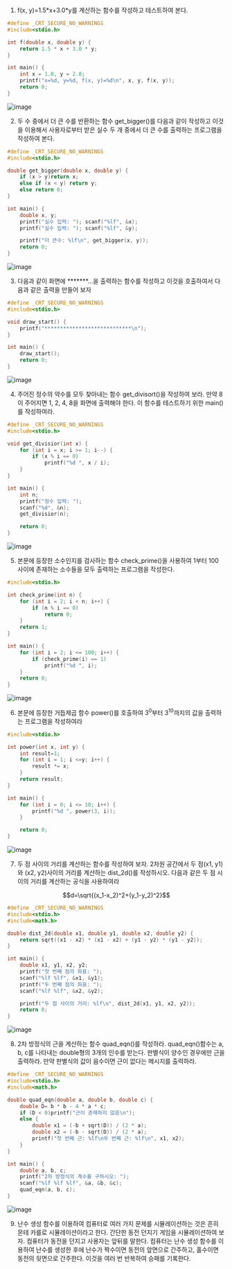 1. f(x, y)=1.5\*x+3.0\*y를 계산하는 함수를 작성하고 테스트하여 본다.

```c
#define _CRT_SECURE_NO_WARNINGS
#include<stdio.h>

int f(double x, double y) {
	return 1.5 * x + 3.0 * y;
}

int main() {
	int x = 1.0, y = 2.0;
	printf("x=%d, y=%d, f(x, y)=%d\n", x, y, f(x, y));
	return 0;
}
```
![image](https://github.com/user-attachments/assets/dcf86d22-718e-488e-8b0b-58d18e6b21e7)


2. 두 수 중에서 더 큰 수를 반환하는 함수 get_bigger()를 다음과 같이 작성하고 이것을 이용해서 사용자로부터 받은 실수 두 개 중에서 더 큰 수를 출력하는 프로그램을 작성하여 본다.

```c
#define _CRT_SECURE_NO_WARNINGS
#include<stdio.h>

double get_bigger(double x, double y) {
	if (x > y)return x;
	else if (x < y) return y;
	else return 0;
}

int main() {
	double x, y;
	printf("실수 입력: "); scanf("%lf", &x);
	printf("실수 입력: "); scanf("%lf", &y);

	printf("더 큰수: %lf\n", get_bigger(x, y));
	return 0;
}
```
![image](https://github.com/user-attachments/assets/db706269-9d1e-4a6e-941b-6b22841a6970)


3. 다음과 같이 화면에 \*\*\*\*\*\*\*...을 출력하는 함수를 작성하고 이것을 호출하여서 다음과 같은 출력을 만들어 보자

```c
#define _CRT_SECURE_NO_WARNINGS
#include<stdio.h>

void draw_start() {
	printf("****************************\n");
}

int main() {
	draw_start();
	return 0;
}
```
![image](https://github.com/user-attachments/assets/27faba6d-04f6-45fc-9714-57f7a89804c4)


4. 주어진 정수의 약수를 모두 찾아내는 함수 get_divisort()을 작성하여 보라. 만약 8이 주어지면 1, 2, 4, 8을 화면에 출력해야 한다. 이 함수를 테스트하기 위한 main()를 작성하여라.
```c
#define _CRT_SECURE_NO_WARNINGS
#include<stdio.h>

void get_divisior(int x) {
	for (int i = x; i >= 1; i--) {
		if (x % i == 0)
			printf("%d ", x / i);
	}
}

int main() {
	int n;
	printf("정수 입력: ");
	scanf("%d", &n);
	get_divisior(n);

	return 0;
}
```
![image](https://github.com/user-attachments/assets/2be96c08-2df7-4f9c-baa7-ce64e7b68792)


5. 본문에 등장한 소수인지를 검사하는 함수 check_prime()을 사용하여 1부터 100 사이에 존재하는 소수들을 모두 출력하는 프로그램을 작성한다.
```c
#include<stdio.h>

int check_prime(int n) {
	for (int i = 2; i < n; i++) {
		if (n % i == 0)
			return 0;
	}
	return 1;
}

int main() {
	for (int i = 2; i <= 100; i++) {
		if (check_prime(i) == 1)
			printf("%d ", i);
	}
	return 0;
}
```
![image](https://github.com/user-attachments/assets/f671672b-fb19-4c9d-94a0-43ab40659d32)


6. 본문에 등장한 거듭제곱 함수 power()를 호출하여 $3^0$부터 $3^10$까지의 값을 출력하는 프로그램을 작성하여라

```c
#include<stdio.h>

int power(int x, int y) {
	int result=1;
	for (int i = 1; i <=y; i++) {
		result *= x;
	}
	return result;
}

int main() {
	for (int i = 0; i <= 10; i++) {
		printf("%d ", power(3, i));
	}

	return 0;
}
```
![image](https://github.com/user-attachments/assets/4f9fe1a5-2d84-4903-bf13-4e675fa07c0b)


7. 두 점 사이의 거리를 계산하는 함수를 작성하여 보자. 2차원 공간에서 두 점(x1, y1)와 (x2, y2)사이의 거리를 계산하는 dist_2d()를 작성하시오. 다음과 같은 두 점 시이의 거리를 계산하는 공식을 사용하여라

$$d=\sqrt{(x_1-x_2)^2+(y_1-y_2)^2}$$

```c
#define _CRT_SECURE_NO_WARNINGS
#include<stdio.h>
#include<math.h>

double dist_2d(double x1, double y1, double x2, double y2) {
	return sqrt((x1 - x2) * (x1 - x2) + (y1 - y2) * (y1 - y2));
}

int main() {
	double x1, y1, x2, y2;
	printf("첫 번째 점의 좌표: ");
	scanf("%lf %lf", &x1, &y1);
	printf("두 번째 점의 좌표: ");
	scanf("%lf %lf", &x2, &y2);

	printf("두 점 사이의 거리: %lf\n", dist_2d(x1, y1, x2, y2));
	return 0;
}
```
![image](https://github.com/user-attachments/assets/13982d78-cae4-45f5-8695-4dbcbd4053e4)


8. 2차 방정식의 근을 계산하는 함수 quad_eqn()를 작성하라. quad_eqn()함수는 a, b, c를 나타내는 double형의 3개의 인수를 받는다. 판별식이 양수인 경우에만 근을 출력하라. 만약 판별식의 값이 음수이면 근이 없다는 메시지를 출력하라.

```c
#define _CRT_SECURE_NO_WARNINGS
#include<stdio.h>
#include<math.h>

double quad_eqn(double a, double b, double c) {
	double D= b * b - 4 * a * c;
	if (D < 0)printf("근이 존재하지 않음\n");
	else {
		double x1 = (-b + sqrt(D)) / (2 * a);
		double x2 = (-b - sqrt(D)) / (2 * a);
		printf("첫 번째 근: %lf\n두 번째 근: %lf\n", x1, x2);
	}
}

int main() {
	double a, b, c;
	printf("2차 방정식의 계수를 구하시오: ");
	scanf("%lf %lf %lf", &a, &b, &c);
	quad_eqn(a, b, c);
}
```
![image](https://github.com/user-attachments/assets/1e0b9294-c06c-41e7-b405-66d2f53fd892)

9. 난수 생성 함수를 이용하여 컴퓨터로 여러 가지 문제를 시뮬레이션하는 것은 흔히 몬테 카를로 시뮬레이션이라고 한다. 간단한 동전 던지기 게임을 시뮬레이션하여 보자. 컴퓨터가 동전을 던지고 사용자는 앞뒤를 말한다. 컴퓨터는 난수 생성 함수를 이용하여 난수를 생성한 후에 난수가 짝수이면 동전의 앞면으로 간주하고, 홀수이면 동전의 뒷면으로 간주한다. 이것을 여러 번 반복하여 승패를 기록한다.

```c

```
